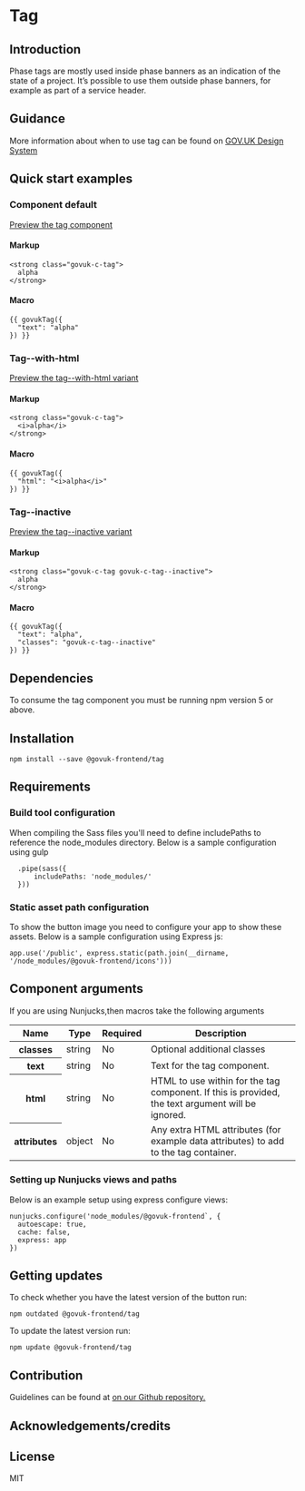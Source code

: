 # Tag

## Introduction

Phase tags are mostly used inside phase banners as an indication of the state of a project. It’s possible to use them outside phase banners, for example as part of a service header.

## Guidance

More information about when to use tag can be found on [GOV.UK Design System](http://www.linktodesignsystem.com/tag "Link to read guidance on the use of tag on Gov.uk Design system website")

## Quick start examples

### Component default

[Preview the tag component](http://govuk-frontend-review.herokuapp.com/components/tag/preview)

#### Markup

    <strong class="govuk-c-tag">
      alpha
    </strong>

#### Macro

    {{ govukTag({
      "text": "alpha"
    }) }}

### Tag--with-html

[Preview the tag--with-html variant](http://govuk-frontend-review.herokuapp.com/components/tag/with-html/preview)

#### Markup

    <strong class="govuk-c-tag">
      <i>alpha</i>
    </strong>

#### Macro

    {{ govukTag({
      "html": "<i>alpha</i>"
    }) }}

### Tag--inactive

[Preview the tag--inactive variant](http://govuk-frontend-review.herokuapp.com/components/tag/inactive/preview)

#### Markup

    <strong class="govuk-c-tag govuk-c-tag--inactive">
      alpha
    </strong>

#### Macro

    {{ govukTag({
      "text": "alpha",
      "classes": "govuk-c-tag--inactive"
    }) }}

## Dependencies

To consume the tag component you must be running npm version 5 or above.

## Installation

    npm install --save @govuk-frontend/tag

## Requirements

### Build tool configuration

When compiling the Sass files you'll need to define includePaths to reference the node_modules directory. Below is a sample configuration using gulp

      .pipe(sass({
          includePaths: 'node_modules/'
      }))

### Static asset path configuration

To show the button image you need to configure your app to show these assets. Below is a sample configuration using Express js:

    app.use('/public', express.static(path.join(__dirname, '/node_modules/@govuk-frontend/icons')))

## Component arguments

If you are using Nunjucks,then macros take the following arguments

<div>

<table class="govuk-c-table">

<thead class="govuk-c-table__head">

<tr class="govuk-c-table__row">

<th class="govuk-c-table__header" scope="col">Name</th>

<th class="govuk-c-table__header" scope="col">Type</th>

<th class="govuk-c-table__header" scope="col">Required</th>

<th class="govuk-c-table__header" scope="col">Description</th>

</tr>

</thead>

<tbody class="govuk-c-table__body">

<tr class="govuk-c-table__row">

<th class="govuk-c-table__header" scope="row">classes</th>

<td class="govuk-c-table__cell ">string</td>

<td class="govuk-c-table__cell ">No</td>

<td class="govuk-c-table__cell ">Optional additional classes</td>

</tr>

<tr class="govuk-c-table__row">

<th class="govuk-c-table__header" scope="row">text</th>

<td class="govuk-c-table__cell ">string</td>

<td class="govuk-c-table__cell ">No</td>

<td class="govuk-c-table__cell ">Text for the tag component.</td>

</tr>

<tr class="govuk-c-table__row">

<th class="govuk-c-table__header" scope="row">html</th>

<td class="govuk-c-table__cell ">string</td>

<td class="govuk-c-table__cell ">No</td>

<td class="govuk-c-table__cell ">HTML to use within for the tag component. If this is provided, the text argument will be ignored.</td>

</tr>

<tr class="govuk-c-table__row">

<th class="govuk-c-table__header" scope="row">attributes</th>

<td class="govuk-c-table__cell ">object</td>

<td class="govuk-c-table__cell ">No</td>

<td class="govuk-c-table__cell ">Any extra HTML attributes (for example data attributes) to add to the tag container.</td>

</tr>

</tbody>

</table>

</div>

### Setting up Nunjucks views and paths

Below is an example setup using express configure views:

    nunjucks.configure('node_modules/@govuk-frontend`, {
      autoescape: true,
      cache: false,
      express: app
    })

## Getting updates

To check whether you have the latest version of the button run:

    npm outdated @govuk-frontend/tag

To update the latest version run:

    npm update @govuk-frontend/tag

## Contribution

Guidelines can be found at [on our Github repository.](https://github.com/alphagov/govuk-frontend/blob/master/CONTRIBUTING.md "link to contributing guidelines on our github repository")

## Acknowledgements/credits

## License

MIT